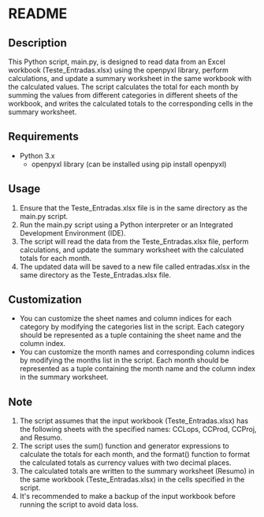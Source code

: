 # README
## Description
This Python script, main.py, is designed to read data from an Excel workbook (Teste_Entradas.xlsx) using the openpyxl library, perform calculations, and update a summary worksheet in the same workbook with the calculated values. The script calculates the total for each month by summing the values from different categories in different sheets of the workbook, and writes the calculated totals to the corresponding cells in the summary worksheet.

## Requirements
- Python 3.x
    - openpyxl library (can be installed using pip install openpyxl)
## Usage
1. Ensure that the Teste_Entradas.xlsx file is in the same directory as the main.py script.
2. Run the main.py script using a Python interpreter or an Integrated Development Environment (IDE).
3. The script will read the data from the Teste_Entradas.xlsx file, perform calculations, and update the summary worksheet with the calculated totals for each month.
4. The updated data will be saved to a new file called entradas.xlsx in the same directory as the Teste_Entradas.xlsx file.

## Customization
- You can customize the sheet names and column indices for each category by modifying the categories list in the script. Each category should be represented as a tuple containing the sheet name and the column index.
- You can customize the month names and corresponding column indices by modifying the months list in the script. Each month should be represented as a tuple containing the month name and the column index in the summary worksheet.

## Note
1. The script assumes that the input workbook (Teste_Entradas.xlsx) has the following sheets with the specified names: CCLops, CCProd, CCProj, and Resumo.
2. The script uses the sum() function and generator expressions to calculate the totals for each month, and the format() function to format the calculated totals as currency values with two decimal places.
3. The calculated totals are written to the summary worksheet (Resumo) in the same workbook (Teste_Entradas.xlsx) in the cells specified in the script.
4. It's recommended to make a backup of the input workbook before running the script to avoid data loss.